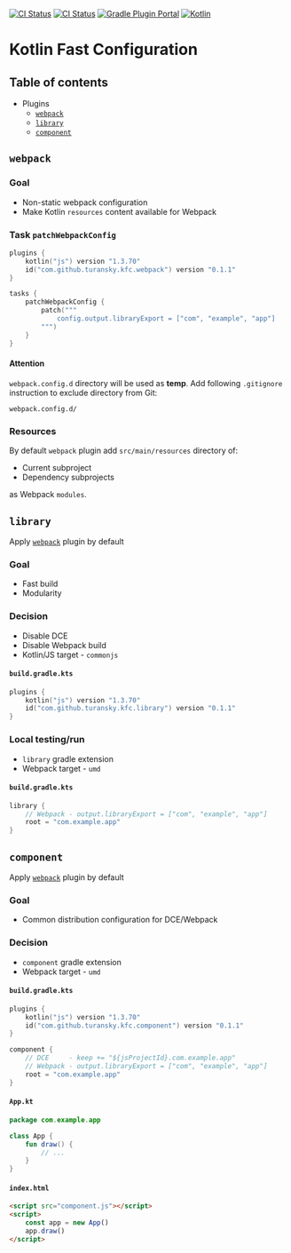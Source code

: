 [![CI Status](https://github.com/turansky/kfc-plugins/workflows/CI/badge.svg)](https://github.com/turansky/kfc-plugins/actions)
[![CI Status](https://github.com/turansky/kfc-plugins/workflows/gradle%20plugin/badge.svg)](https://github.com/turansky/kfc-plugins/actions)
[![Gradle Plugin Portal](https://img.shields.io/maven-metadata/v/https/plugins.gradle.org/m2/com/github/turansky/kfc/root/com.github.turansky.kfc.root.gradle.plugin/maven-metadata.xml.svg?label=plugin&logo=gradle)](https://plugins.gradle.org/plugin/com.github.turansky.kfc.root)
[![Kotlin](https://img.shields.io/badge/kotlin-1.3.61-blue.svg?logo=kotlin)](http://kotlinlang.org)

# Kotlin Fast Configuration

## Table of contents
* Plugins
  * [`webpack`](#webpack)
  * [`library`](#library)
  * [`component`](#component)

## `webpack`

### Goal
* Non-static webpack configuration
* Make Kotlin `resources` content available for Webpack

### Task `patchWebpackConfig`
```Kotlin
plugins {
    kotlin("js") version "1.3.70" 
    id("com.github.turansky.kfc.webpack") version "0.1.1"
}

tasks {
    patchWebpackConfig {
        patch("""
            config.output.libraryExport = ["com", "example", "app"]
        """)
    }
}
```

#### Attention
`webpack.config.d` directory will be used as **temp**.
Add following `.gitignore` instruction to exclude directory from Git:
```
webpack.config.d/
```

### Resources
By default `webpack` plugin add `src/main/resources` directory of: 
* Current subproject
* Dependency subprojects 

as Webpack `modules`.

## `library`

Apply [`webpack`](#webpack) plugin by default

### Goal
* Fast build
* Modularity

### Decision
* Disable DCE
* Disable Webpack build
* Kotlin/JS target - `commonjs` 

#### `build.gradle.kts`
```Kotlin
plugins {
    kotlin("js") version "1.3.70" 
    id("com.github.turansky.kfc.library") version "0.1.1"
}
```

### Local testing/run
* `library` gradle extension
* Webpack target - `umd`

#### `build.gradle.kts`
```Kotlin
library {
    // Webpack - output.libraryExport = ["com", "example", "app"]
    root = "com.example.app"
}
```

## `component`

Apply [`webpack`](#webpack) plugin by default

### Goal
* Common distribution configuration for DCE/Webpack

### Decision
* `component` gradle extension
* Webpack target - `umd` 

#### `build.gradle.kts`
```Kotlin
plugins {
    kotlin("js") version "1.3.70" 
    id("com.github.turansky.kfc.component") version "0.1.1"
}

component {
    // DCE     - keep += "${jsProjectId}.com.example.app"
    // Webpack - output.libraryExport = ["com", "example", "app"]
    root = "com.example.app"
}
```

#### `App.kt`
```Kotlin
package com.example.app

class App {
    fun draw() { 
        // ...
    }
}
```

#### `index.html`
```HTML
<script src="component.js"></script>
<script>
    const app = new App()
    app.draw()
</script>
```
